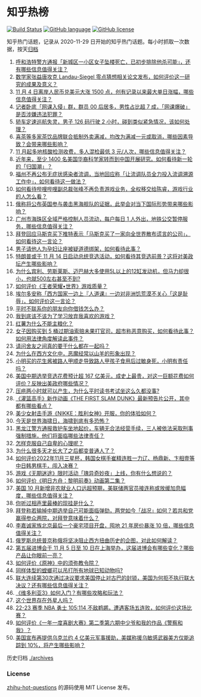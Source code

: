 # 知乎热榜
[![Build Status](https://github.com/ToWeLong/zhihu-hot-questions/workflows/CI/badge.svg)](https://github.com/ToWeLong/zhihu-hot-questions/actions)
[![GitHub language](https://img.shields.io/badge/language-golang-orange.svg)](https://golang.org/)
[![GitHub license](https://img.shields.io/github/license/ToWeLong/zhihu-hot-questions)](https://github.com/ToWeLong/zhihu-hot-questions/blob/main/LICENSE)

知乎热门话题，记录从 2020-11-29 日开始的知乎热门话题。每小时抓取一次数据，按天[归档](./archives)

<!-- BEGIN -->

1. [呼和浩特警方通报「新城区一小区女子坠楼死亡，已初步排除他杀可能」，还有哪些信息值得关注？](https://www.zhihu.com/question/564776835)
1. [数学家张益唐攻克 Landau-Siegel 零点猜想相关论文发布，如何评价这一研究的成果及意义？](https://www.zhihu.com/question/564799818)
1. [11 月 4 日离岸人民币兑美元大涨 1500 点，创有记录以来最大单日涨幅，哪些信息值得关注？](https://www.zhihu.com/question/564665889)
1. [记者卧底「网课入侵」群，群员 00 后居多，男性占比超 7 成，「网课爆破」是否涉嫌违法犯罪？](https://www.zhihu.com/question/564787315)
1. [轿车定速巡航失灵，男子 126 码行驶 2 小时，碰到类似紧急情况，该如何处理？](https://www.zhihu.com/question/564577037)
1. [喜茶等多家茶饮品牌联合抵制外卖满减，均改为满减一元或取消，哪些因素导致？会带来哪些影响？](https://www.zhihu.com/question/564778646)
1. [11 月起多地核酸检测收费，多人混检最低 3 元/人次，哪些信息值得关注？](https://www.zhihu.com/question/564776780)
1. [近年来，至少 1400 名美国华裔科学家转而到中国开展研究。如何看待新一轮的「归国潮」？](https://www.zhihu.com/question/564619685)
1. [福州不再公布无症状感染者流调，当地回应称「让流调队员全力投入流调溯源工作中」，如何看待这一做法？](https://www.zhihu.com/question/564785366)
1. [如何看待哔哩哔哩副总裁张峰不再负责游戏业务，全权移交给陈睿，游戏行业的人怎么看？](https://www.zhihu.com/question/564647751)
1. [俄称将公布英国参与袭击黑海舰队的证据，此举会对当下国际形势带来哪些影响？](https://www.zhihu.com/question/564577614)
1. [广州市海珠区全域严格控制人员流动，每户每日 1 人外出，地铁公交暂停服务，哪些信息值得关注？](https://www.zhihu.com/question/564780092)
1. [拜登回应马斯克买下推特表示「马斯克买了一家向全世界散布谎言的公司」，如何看待这一言论？](https://www.zhihu.com/question/564825251)
1. [男子请他人为孕妇让座被疑道德绑架，如何看待此事？](https://www.zhihu.com/question/564823771)
1. [特朗普或于 11 月 14 日启动总统竞选活动，如何看待其竞选前景？这将对美政坛产生哪些影响？](https://www.zhihu.com/question/564667014)
1. [为什么宾利、劳斯莱斯、迈巴赫大多使用5L以上的12缸发动机，但马力却很小，也就500左右甚至不到?](https://www.zhihu.com/question/559041698)
1. [如何评价《王者荣耀•世界》游戏质量？](https://www.zhihu.com/question/561290653)
1. [埃尔多安称「西方国家一边上『人道课』一边对非洲饥荒漠不关心「这是耻辱」，如何评价这一言论？](https://www.zhihu.com/question/564816957)
1. [平时不联系你的朋友向你借钱怎么办？](https://www.zhihu.com/question/561963424)
1. [我到底该不该为了学习放弃我喜欢的游戏？](https://www.zhihu.com/question/564828418)
1. [红薯为什么不能主粮化？](https://www.zhihu.com/question/37205624)
1. [女子因购买到 5 桶过期油索赔未果打官司，超市称恶意购买，如何看待此事？如何用法律角度解读此事件？](https://www.zhihu.com/question/564590906)
1. [请问舍友之间真的要干什么都在一起吗？](https://www.zhihu.com/question/563481290)
1. [为什么在西方文化中，恶魔经常以山羊的形象出现？](https://www.zhihu.com/question/19742967)
1. [小明买的花生酱被路人甲顺走导致路人甲孩子食用后过敏身死，小明有责任吗？](https://www.zhihu.com/question/564243735)
1. [美国中期选举竞选花费预计超 167 亿美元，成史上最贵，对这一巨额花费如何评价？反映出美政府哪些情况？](https://www.zhihu.com/question/564627994)
1. [压疮两小时就可以产生，为什么平时读书考试坐这么久都没事?](https://www.zhihu.com/question/559036956)
1. [《灌篮高手》新作动画《THE FIRST SLAM DUNK》最新预告片公开，其中都有哪些看点？](https://www.zhihu.com/question/564667789)
1. [美少女射击手游《NIKKE：胜利女神》开服，你的体验如何？](https://www.zhihu.com/question/564600289)
1. [今天是世界海啸日，海啸到底有多恐怖？](https://www.zhihu.com/question/277466825)
1. [黑龙江警方通报救护车坐地起价，车辆无合法经营手续，三人被依法采取刑事强制措施，他们将面临哪些法律责任？](https://www.zhihu.com/question/564801279)
1. [怎样克服自己自卑的心理呢？](https://www.zhihu.com/question/564425586)
1. [为什么很多天才长大了之后都变普通人了？](https://www.zhihu.com/question/36189776)
1. [如何评价2022年11月三星杯，韩国女棋手崔精连胜一力辽、杨鼎新、卞相壹等中日韩男棋手，闯入决赛？](https://www.zhihu.com/question/564629455)
1. [游戏《无期迷途》限时活动「瑰异奇妙夜」上线，你有什么想说的？](https://www.zhihu.com/question/564404705)
1. [如何评价《明日方舟：黎明前奏》动画第二集？](https://www.zhihu.com/question/564624201)
1. [美国 10 月新增非农就业人口远超预期，美联储两官员接连称或放缓加息幅度，哪些信息值得关注？](https://www.zhihu.com/question/564788610)
1. [你听过相声里最棒的现挂是什么？](https://www.zhihu.com/question/25819526)
1. [拜登称若输掉中期选举自己可能面临弹劾，两党如今「战况」如何？若共和党赢得参众两院，对拜登意味着什么？](https://www.zhihu.com/question/564828515)
1. [李嘉诚家族北京最后一个豪宅项目开盘，囤地 21 年房价暴涨 10 倍，哪些信息值得关注？](https://www.zhihu.com/question/564828408)
1. [俄罗斯总统普京称俄将坚决阻止西方扭曲历史的企图，对此如何解读？](https://www.zhihu.com/question/564783992)
1. [第五届进博会于 11 月 5 日至 10 日在上海举办，这届进博会有哪些变化？哪些产品让你眼前一亮？](https://www.zhihu.com/question/564336957)
1. [如何评价《原神》中的须弥教令院？](https://www.zhihu.com/question/564377395)
1. [同样体型的螳螂可以吊打所有地球已知动物吗?](https://www.zhihu.com/question/343476542)
1. [联大连续第30次通过决议要求美国停止对古巴的封锁，美国为何拒不执行联大决议？还有哪些信息值得关注？](https://www.zhihu.com/question/564627499)
1. [《维多利亚3》如何入门？有哪些攻略和玩法？](https://www.zhihu.com/question/561742488)
1. [这个世界存在外星人吗？](https://www.zhihu.com/question/551060476)
1. [22-23 赛季 NBA 勇士 105:114 不敌鹈鹕，遭遇客场五连败，如何评价这场比赛？](https://www.zhihu.com/question/564778562)
1. [如何评价《一年一度喜剧大赛》第二季第六期中少爷和我的作品《警察和我》？](https://www.zhihu.com/question/564651545)
1. [美国宣布再提供乌克兰约 4 亿美元军事援助，美媒称援乌敏感武器美方仅能追踪到 10%，将产生哪些影响？](https://www.zhihu.com/question/564780104)

<!-- END -->

历史归档 [./archives](./archives)


### License
[zhihu-hot-questions](https://github.com/towelong/zhihu-hot-questions) 的源码使用 MIT License 发布。